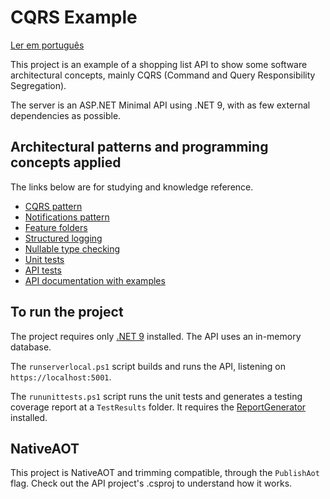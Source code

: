 # CQRS Example

[Ler em português](README_pt.md)

This project is an example of a shopping list API to show some software architectural concepts, mainly CQRS (Command and Query Responsibility Segregation).

The server is an ASP.NET Minimal API using .NET 9, with as few external dependencies as possible.

## Architectural patterns and programming concepts applied

The links below are for studying and knowledge reference.

* [CQRS pattern](https://docs.microsoft.com/en-us/azure/architecture/patterns/cqrs)
* [Notifications pattern](https://martinfowler.com/articles/replaceThrowWithNotification.html)
* [Feature folders](http://www.kamilgrzybek.com/design/feature-folders/)
* [Structured logging](https://messagetemplates.org/)
* [Nullable type checking](https://docs.microsoft.com/en-us/dotnet/csharp/nullable-references)
* [Unit tests](https://softwaretestingfundamentals.com/unit-testing/)
* [API tests](https://pororoca.io/docs/automated-tests)
* [API documentation with examples](https://guides.scalar.com/scalar/scalar-api-references/net-integration)

## To run the project

The project requires only [.NET 9](https://dotnet.microsoft.com/) installed. The API uses an in-memory database.

The `runserverlocal.ps1` script builds and runs the API, listening on `https://localhost:5001`.

The `rununittests.ps1` script runs the unit tests and generates a testing coverage report at a `TestResults` folder. It requires the [ReportGenerator](https://github.com/danielpalme/ReportGenerator) installed.

## NativeAOT

This project is NativeAOT and trimming compatible, through the `PublishAot` flag. Check out the API project's .csproj to understand how it works.
